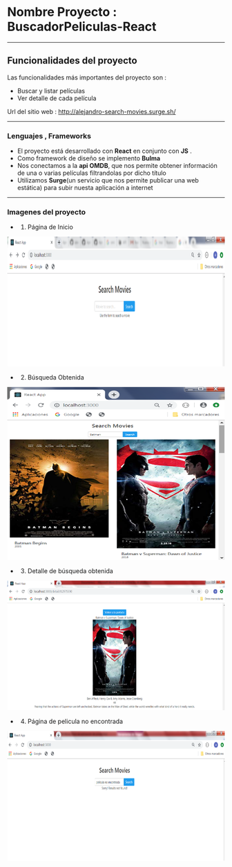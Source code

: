 # Nombre Proyecto : BuscadorPeliculas-React

------------------------------------------------------------------------------
## Funcionalidades del proyecto

Las funcionalidades más importantes del proyecto son :
  * Buscar y listar películas
  * Ver detalle de cada película

Url del sitio web : http://alejandro-search-movies.surge.sh/

------------------------------------------------------------------------------
### Lenguajes , Frameworks

* El proyecto está desarrollado con <b>React</b> en conjunto con <b>JS</b> .
* Como framework de diseño se implemento <b>Bulma</b>
* Nos conectamos a la <b>api OMDB</b>, que nos permite obtener información de una o varias películas filtrandolas por dicho título
* Utilizamos <b>Surge</b>(un servicio que nos permite publicar una web estática) para subir nuesta aplicación a internet

------------------------------------------------------------------------------

### Imagenes del proyecto

* 1) Página de Inicio
<p>
    <img src="imgPresentacion/img1.png" width="600" height="300" />
</p>

* 2) Búsqueda Obtenida
<p>
    <img src="imgPresentacion/img2.png" width="600" height="400" />
</p>

* 3) Detalle de búsqueda obtenida
<p>
    <img src="imgPresentacion/img3.png" width="600" height="300" />
</p>

* 4) Página de pelicula no encontrada
<p>
    <img src="imgPresentacion/img4.png" width="600" height="300" />
</p>
